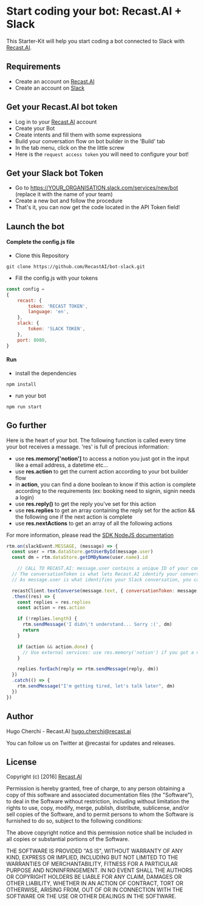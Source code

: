# Start coding your bot: Recast.AI + Slack

This Starter-Kit will help you start coding a bot connected to Slack with [Recast.AI](https://recast.ai/).

## Requirements

* Create an account on [Recast.AI](https://recast.ai/)
* Create an account on [Slack](https://slack.com/)

## Get your Recast.AI bot token

* Log in to your [Recast.AI](https://recast.ai/) account
* Create your Bot
* Create intents and fill them with some expressions
* Build your conversation flow on bot builder in the 'Build' tab
* In the tab menu, click on the the little screw
* Here is the `request access token` you will need to configure your bot!

## Get your Slack bot Token

* Go to https://YOUR_ORGANISATION.slack.com/services/new/bot (replace it with the name of your team)
* Create a new bot and follow the procedure
* That's it, you can now get the code located in the API Token field!

## Launch the bot

#### Complete the config.js file

* Clone this Repository

```
git clone https://github.com/RecastAI/bot-slack.git
```

* Fill the config.js with your tokens

```javascript
const config =
{
	recast: {
		token: 'RECAST TOKEN',
		language: 'en',
	},
	slack: {
		token: 'SLACK TOKEN',
	},
	port: 8080,
}
```

#### Run

* install the dependencies

```
npm install
```

* run your bot

```
npm run start
```

## Go further

Here is the heart of your bot. The following function is called every time your bot receives a message.
'res' is full of precious information:

* use **res.memory['notion']** to access a notion you just got in the input like a email address, a datetime etc...
* use **res.action** to get the current action according to your bot builder flow
* in **action**, you can find a done boolean to know if this action is complete according to the requirements (ex: booking need to signin, signin needs a login)
* use **res.reply()** to get the reply you've set for this action
* use **res.replies** to get an array containing the reply set for the action && the following one if the next action is complete
* use **res.nextActions** to get an array of all the following actions

For more information, please read the [SDK NodeJS documentation](https://github.com/RecastAI/SDK-NodeJS)

```javascript
rtm.on(slackEvent.MESSAGE, (message) => {
  const user = rtm.dataStore.getUserById(message.user)
  const dm = rtm.dataStore.getDMByName(user.name).id

	// CALL TO RECAST.AI: message.user contains a unique ID of your conversation in Slack
  // The conversationToken is what lets Recast.AI identify your conversation.
  // As message.user is what identifies your Slack conversation, you can use it as conversationToken.

  recastClient.textConverse(message.text, { conversationToken: message.user })
  .then((res) => {
    const replies = res.replies
    const action = res.action

    if (!replies.length) {
      rtm.sendMessage('I didn\'t understand... Sorry :(', dm)
      return
    }

    if (action && action.done) {
      // Use external services: use res.memory('notion') if you got a notion from this action
    }

    replies.forEach(reply => rtm.sendMessage(reply, dm))
  })
  .catch(() => {
    rtm.sendMessage("I'm getting tired, let's talk later", dm)
  })
})
```

## Author

Hugo Cherchi - Recast.AI hugo.cherchi@recast.ai

You can follow us on Twitter at @recastai for updates and releases.

## License

Copyright (c) [2016] [Recast.AI](https://recast.ai/)

Permission is hereby granted, free of charge, to any person obtaining a copy of this software and associated documentation files (the "Software"), to deal in the Software without restriction, including without limitation the rights to use, copy, modify, merge, publish, distribute, sublicense, and/or sell copies of the Software, and to permit persons to whom the Software is furnished to do so, subject to the following conditions:

The above copyright notice and this permission notice shall be included in all copies or substantial portions of the Software.

THE SOFTWARE IS PROVIDED "AS IS", WITHOUT WARRANTY OF ANY KIND, EXPRESS OR IMPLIED, INCLUDING BUT NOT LIMITED TO THE WARRANTIES OF MERCHANTABILITY, FITNESS FOR A PARTICULAR PURPOSE AND NONINFRINGEMENT. IN NO EVENT SHALL THE AUTHORS OR COPYRIGHT HOLDERS BE LIABLE FOR ANY CLAIM, DAMAGES OR OTHER LIABILITY, WHETHER IN AN ACTION OF CONTRACT, TORT OR OTHERWISE, ARISING FROM, OUT OF OR IN CONNECTION WITH THE SOFTWARE OR THE USE OR OTHER DEALINGS IN THE SOFTWARE.
